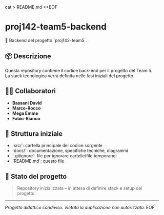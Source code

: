 cat > README.md <<EOF
# proj142-team5-backend

🚀 Backend del progetto \`proj142-team5\`.

## 📦 Descrizione

Questa repository contiene il codice back-end per il progetto del Team 5.  
La stack tecnologica verrà definita nelle fasi iniziali del progetto.

## 🧑‍💻 Collaboratori

- **Bassani David**
- **Marco-Rocco**
- **Mega Emme**
- **Fabio-Bianco**

## 📁 Struttura iniziale

- \`src/\`: cartella principale del codice sorgente
- \`docs/\`: documentazione, specifiche tecniche, diagrammi
- \`.gitignore\`: file per ignorare cartelle/file temporanei
- \`README.md\`: questo file

## 🚧 Stato del progetto

> Repository inizializzata – in attesa di definire stack e setup del progetto.

---

_Progetto didattico condiviso. Vietata la duplicazione non autorizzata._
EOF
